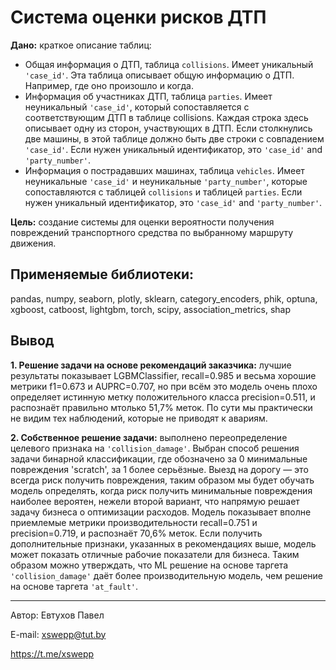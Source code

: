 # Система оценки рисков ДТП

**Дано:** краткое описание таблиц:
- Общая информация о ДТП, таблица `collisions`. Имеет уникальный `'case_id'`. Эта таблица описывает общую информацию о ДТП. Например, где оно произошло и когда.
- Информация об участниках ДТП, таблица `parties`. Имеет неуникальный `'case_id'`, который сопоставляется с соответствующим ДТП в таблице collisions. Каждая строка здесь описывает одну из сторон, участвующих в ДТП. Если столкнулись две машины, в этой таблице должно быть две строки с совпадением `'case_id'`. Если нужен уникальный идентификатор, это `'case_id'` and `'party_number'`.
- Информация о пострадавших машинах, таблица `vehicles`. Имеет неуникальные `'case_id'` и неуникальные `'party_number'`, которые сопоставляются с таблицей `collisions` и таблицей `parties`. Если нужен уникальный идентификатор, это `'case_id'` and `'party_number'`.

**Цель:** создание системы для оценки вероятности получения повреждений транспортного средства по выбранному маршруту движения.

## Применяемые библиотеки: 

pandas, numpy, seaborn, plotly, sklearn, category_encoders, phik, optuna, xgboost, catboost, lightgbm, torch, scipy, association_metrics, shap

## Вывод

**1. Решение задачи на основе рекомендаций заказчика:** лучшие результаты показывает LGBMClassifier, recall=0.985 и весьма хорошие метрики f1=0.673 и AUPRC=0.707, но при всём это модель очень плохо определяет истинную метку положительного класса precision=0.511, и распознаёт правильно мтолько 51,7% меток. По сути мы практически не видим тех наблюдений, которые не приводят к авариям.

**2. Собственное решение задачи:** выполнено переопределение целевого признака на `'collision_damage'`. Выбран способ решения задачи бинарной классификации, где обозначено за 0 минимальные повреждения 'scratch', за 1 более серьёзные. Выезд на дорогу — это всегда риск получить повреждения, таким образом мы будет обучать модель определять, когда риск получить минимальные повреждения наиболее вероятен, нежели второй вариант, что напрямую решает задачу бизнеса о оптимизации расходов. Модель показывает вполне приемлемые метрики производительности recall=0.751 и precision=0.719, и распознаёт 70,6% меток. Если получить дополнительные признаки, указанных в рекомендациях выше, модель может показать отличные рабочие показатели для бизнеса. Таким образом можно утверждать, что ML решение на основе таргета `'collision_damage'` даёт более производительную модель, чем решение на основе таргета `'at_fault'`.

---
Автор: Евтухов Павел

E-mail: xswepp@tut.by

https://t.me/xswepp
